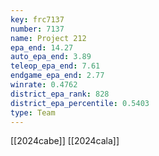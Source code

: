 ```yaml
---
key: frc7137
number: 7137
name: Project 212
epa_end: 14.27
auto_epa_end: 3.89
teleop_epa_end: 7.61
endgame_epa_end: 2.77
winrate: 0.4762
district_epa_rank: 828
district_epa_percentile: 0.5403
type: Team
---
```

[[2024cabe]]
[[2024cala]]

